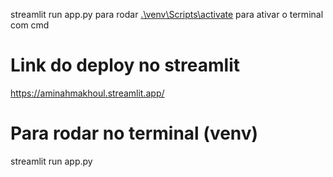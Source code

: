 streamlit run app.py para rodar
[.\venv\Scripts\activate](https://github.com/AminahMakhoul10/streamlit.git) para ativar o terminal com cmd

# Link do deploy no streamlit
https://aminahmakhoul.streamlit.app/

# Para rodar no terminal (venv)
streamlit run app.py
